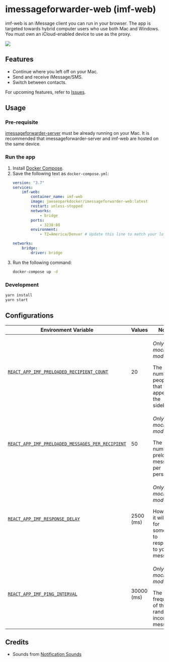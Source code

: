 # imessageforwarder-web (imf-web)

imf-web is an iMessage client you can run in your browser. The app is targeted towards hybrid computer users who use both Mac and Windows. You must own an iCloud-enabled device to use as the proxy.

<img src="https://user-images.githubusercontent.com/20038316/139573787-503d238b-ab1e-4f83-b376-e9049ea3d22d.png" />

## Features

* Continue where you left off on your Mac.
* Send and receive iMessage/SMS.
* Switch between contacts.

For upcoming features, refer to [Issues](https://github.com/jaeseopark/imessageforwarder-web/issues).

## Usage

### Pre-requisite

[imessageforwarder-server](https://github.com/jaeseopark/imessageforwarder-server) must be already running on your Mac. It is recommended that imessageforwarder-server and imf-web are hosted on the same device.

### Run the app

1. Install [Docker Compose](https://docs.docker.com/compose/install/).
1. Save the following text as `docker-compose.yml`:
    ```yml
    version: "3.7"
    services:
        imf-web:
            container_name: imf-web
            image: jaeseoparkdocker/imessageforwarder-web:latest
            restart: unless-stopped
            networks:
                - bridge
            ports:
                - 3238:80
            environment:
                - TZ=America/Denver # Update this line to match your local timezone.

    networks:
        bridge:
            driver: bridge
    ```
1. Run the following command:
    ```bash
    docker-compose up -d
    ```

### Development

```bash
yarn install
yarn start
```

## Configurations

|Environment Variable|Values|Notes|
|---|---|---|
|[`REACT_APP_IMF_PRELOADED_RECIPIENT_COUNT`](.env.development#L1)|20|<p>_Only in the mock mode_</p>The number of people that will appear in the sidebar.|
|[`REACT_APP_IMF_PRELOADED_MESSAGES_PER_RECIPIENT`](.env.development#L2)|50|<p>_Only in the mock mode_</p>The number of preloaded messages per person.|
|[`REACT_APP_IMF_RESPONSE_DELAY`](.env.development#L3)|2500 (ms)|<p>_Only in the mock mode_</p>How long it will take for someone to respond to your message.|
|[`REACT_APP_IMF_PING_INTERVAL`](.env.development#L4)|30000 (ms)|<p>_Only in the mock mode_</p>The frequency of the random incoming messages.|

## Credits

* Sounds from [Notification Sounds](https://notificationsounds.com/)
